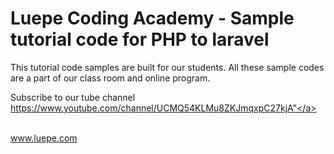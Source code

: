 # Luepe Coding Academy - Sample tutorial code for PHP to laravel

This tutorial code samples are built for our students. All these sample codes are a part of our class room and online program.

Subscribe to our tube channel <a href="https://www.youtube.com/channel/UCMQ54KLMu8ZKJmqxpC27kjA">https://www.youtube.com/channel/UCMQ54KLMu8ZKJmqxpC27kjA"</a>

<br>
<a href="https://www.luepe.com">www.luepe.com</a>
